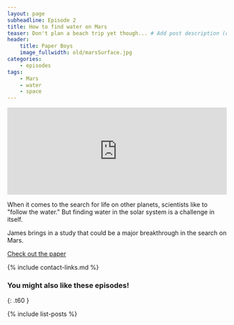 ```yaml
---
layout: page
subheadline: Episode 2
title: How to find water on Mars
teaser: Don't plan a beach trip yet though... # Add post description (optional)
header:
    title: Paper Boys
    image_fullwidth: old/marsSurface.jpg
categories:
    - episodes
tags:
    - Mars
    - water
    - space
---
```


<iframe src="https://pinecast.com/player/47b5cd2a-6b8e-4344-82ba-247ff846e849?theme=thick" seamless height="200" style="border:0" class="pinecast-embed" frameborder="0" width="100%"></iframe>

When it comes to the search for life on other planets, scientists like to "follow the water." But finding water in the solar system is a challenge in itself. 

James brings in a study that could be a major breakthrough in the search on Mars.

[Check out the paper](http://science.sciencemag.org/content/361/6401/490)


{% include contact-links.md %}


### You might also like these episodes!
{: .t60 }

{% include list-posts %}
